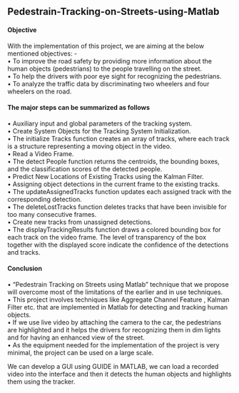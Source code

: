 ## Pedestrain-Tracking-on-Streets-using-Matlab

#### Objective
With the implementation of this project, we are aiming at the below mentioned objectives: -\
•	To improve the road safety by providing more information about the human objects (pedestrians) to the people travelling on the street.\
•	To help the drivers with poor eye sight for recognizing the pedestrians.\
•	To analyze the traffic data by discriminating two wheelers and four wheelers on the road.

#### The major steps can be summarized as follows
•	Auxiliary input and global parameters of the tracking system.\
•	Create System Objects for the Tracking System Initialization.\
•	The initialize Tracks function creates an array of tracks, where each track is a structure representing a moving object in the video.\
•	Read a Video Frame.\
•	The detect People function returns the centroids, the bounding boxes, and the classification scores of the detected people.\
•	Predict New Locations of Existing Tracks using the Kalman Filter.\
•	Assigning object detections in the current frame to the existing tracks.\
•	The updateAssignedTracks function updates each assigned track with the corresponding detection.\
•	The deleteLostTracks function deletes tracks that have been invisible for too many consecutive frames.\
•	Create new tracks from unassigned detections.\
•	The displayTrackingResults function draws a colored bounding box for each track on the video frame. The level of transparency of the box together with the displayed score indicate the confidence of the detections and tracks.

#### Conclusion
•	“Pedestrain Tracking on Streets using Matlab” technique that we propose will overcome most of the limitations of the earlier and in use techniques.\
•	This project involves techniques like Aggregate Channel Feature , Kalman Filter etc. that are implemented in Matlab for detecting and tracking human objects.\
•	If we use live video by attaching the camera to the car, the pedestrians are highlighted and it helps the drivers for recognizing them in dim lights and for having an enhanced view of the street.\
•	As the equipment needed for the implementation of the project is very minimal, the project can be used on a large scale.

We can develop a GUI using GUIDE in MATLAB, we can load a recorded video into the interface and then it detects the human objects and highlights them using the tracker.
